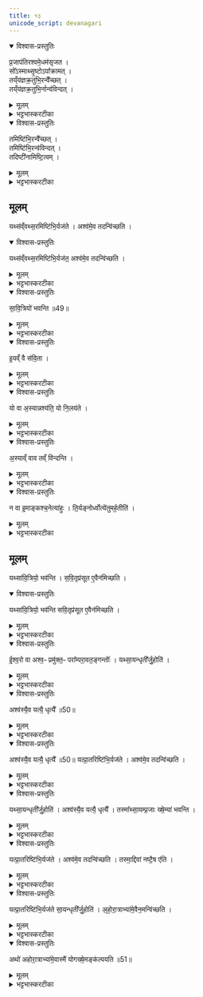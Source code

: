 ```yaml
---
title: १३
unicode_script: devanagari
---
```

<details open><summary>विश्वास-प्रस्तुतिः</summary>

प्र॒जाप॑तिरश्वमे॒धम॑सृजत ।  
सो᳚ऽस्माथ्सृ॒ष्टोऽपा᳚क्रामत् ।  
तय्ँय॑ज्ञक्र॒तुभि॒रन्वै᳚च्छत् ।  
तय्ँय॑ज्ञक्र॒तुभि॒र्नान्व॑विन्दत् ।  
</details>

<details><summary>मूलम्</summary>

प्र॒जाप॑तिरश्वमे॒धम॑सृजत ।  
सो᳚ऽस्माथ्सृ॒ष्टोऽपा᳚क्रामत् ।  
तय्ँय॑ज्ञक्र॒तुभि॒रन्वै᳚च्छत् ।  
तय्ँय॑ज्ञक्र॒तुभि॒र्नान्व॑विन्दत् ।  
</details>

<details><summary>भट्टभास्करटीका</summary>

1प्रजापतिरश्वमेधमिति ॥ यज्ञक्रतवो यूपवन्तः ।
</details>

<details open><summary>विश्वास-प्रस्तुतिः</summary>

तमिष्टि॑भि॒रन्वै᳚च्छत् ।  
तमिष्टि॑भि॒रन्व॑विन्दत् ।  
तदिष्टी॑नामिष्टि॒त्वम् ।  
</details>

<details><summary>मूलम्</summary>

तमिष्टि॑भि॒रन्वै᳚च्छत् ।  
तमिष्टि॑भि॒रन्व॑विन्दत् ।  
तदिष्टी॑नामिष्टि॒त्वम् ।  
</details>

<details><summary>भट्टभास्करटीका</summary>

इष्टित्वमिति । इष्यते प्राप्यते अश्वमेध आभिरिति इष्टयः 'इष गतौ' यद्वा - इच्छैव लाभान्ता ।
</details>

## मूलम्
यथ्स॑व्ँवथ्स॒रमिष्टि॑भि॒र्यज॑ते ।
अश्व॑मे॒व तदन्वि॑च्छति ।
<details open><summary>विश्वास-प्रस्तुतिः</summary>

यथ्स॑व्ँवथ्स॒रमिष्टि॑भि॒र्यज॑त॒ अश्व॑मे॒व तदन्वि॑च्छति ।
</details>

<details><summary>मूलम्</summary>

यथ्स॑व्ँवथ्स॒रमिष्टि॑भि॒र्यज॑त॒ अश्व॑मे॒व तदन्वि॑च्छति ।
</details>

<details><summary>भट्टभास्करटीका</summary>

इष्टिभिरिति । सावित्रीभिरश्वस्यापक्रान्तस्य अन्वेषणस्थानीयं तत् यत्संवत्सरमिष्टिभिर्यजते ॥
</details>

<details open><summary>विश्वास-प्रस्तुतिः</summary>

सा॒वि॒त्रियो॑ भवन्ति ॥49॥  
</details>

<details><summary>मूलम्</summary>

सा॒वि॒त्रियो॑ भवन्ति ॥49॥  
</details>

<details><summary>भट्टभास्करटीका</summary>

2सावित्रियः सवित्रेऽष्टाकपालाः । विहितानामेव पुनर्वचनं गुणान्तराभिधानार्थम् ।
</details>

<details open><summary>विश्वास-प्रस्तुतिः</summary>

इ॒यव्ँ वै स॑वि॒ता ।
</details>

<details><summary>मूलम्</summary>

इ॒यव्ँ वै स॑वि॒ता ।
</details>

<details><summary>भट्टभास्करटीका</summary>

इयं वा इति । सर्वस्य प्रेरयित्री अनुज्ञात्री वा ।
</details>

<details open><summary>विश्वास-प्रस्तुतिः</summary>

यो वा अ॒स्यान्नश्य॑ति॒ यो नि॒लय॑ते ।
</details>

<details><summary>मूलम्</summary>

यो वा अ॒स्यान्नश्य॑ति॒ यो नि॒लय॑ते ।
</details>

<details><summary>भट्टभास्करटीका</summary>

तत्कथमित्याह - यो वा अस्यामिति । यः पदार्थोऽस्यां नश्यति पलायते अदर्शनं गच्छति वा, यश्च निलयते स्वदेशे निलीनो भवति अपवरकादौ सुरक्षितस्तिष्ठति । लीयतेर्व्यत्ययेन शप् ।
</details>

<details open><summary>विश्वास-प्रस्तुतिः</summary>

अ॒स्याव्ँ वाव तव्ँ वि॑न्दन्ति ।
</details>

<details><summary>मूलम्</summary>

अ॒स्याव्ँ वाव तव्ँ वि॑न्दन्ति ।
</details>

<details><summary>भट्टभास्करटीका</summary>

तं सर्वमप्यस्यां पृथिव्यामेव विन्दन्ति लभन्ते न तामतीत्य गच्छन्ति ॥
</details>

<details open><summary>विश्वास-प्रस्तुतिः</summary>

न वा इ॒माङ्कश्च॒नेत्या॑हुः ।
ति॒र्यङ्नोर्ध्वोत्ये॑तुमर्ह॒तीति॑ ।
</details>

<details><summary>मूलम्</summary>

न वा इ॒माङ्कश्च॒नेत्या॑हुः ।
ति॒र्यङ्नोर्ध्वोत्ये॑तुमर्ह॒तीति॑ ।
</details>

<details><summary>भट्टभास्करटीका</summary>

3तदेवाह - न वा इति ॥ इत्याहुरित्येतत् अर्हतीत्यस्यानन्तरं द्रष्टव्यम् । कश्चन कश्चिदपि गोपक्ष्यादिः तिर्यग्देहः, ऊर्ध्वदेहः पुरुषादिश्च इमां अत्येतुं अतिक्रम्य गन्तुं नार्हति न शक्नोतीत्याहुः पुराविदः ।
</details>

## मूलम्
यथ्सा॑वि॒त्रियो॒ भव॑न्ति ।
स॒वि॒तृप्र॑सूत ए॒वैन॑मिच्छति ।
<details open><summary>विश्वास-प्रस्तुतिः</summary>

यथ्सा॑वि॒त्रियो॒ भव॑न्ति  सवि॒तृप्र॑सूत ए॒वैन॑मिच्छति ।
</details>

<details><summary>मूलम्</summary>

यथ्सा॑वि॒त्रियो॒ भव॑न्ति  सवि॒तृप्र॑सूत ए॒वैन॑मिच्छति ।
</details>

<details><summary>भट्टभास्करटीका</summary>

तस्मात् इयमेव सर्वस्य सवित्रीति सवितृत्वेनोपचर्यते । तस्मात्सावित्रत्वात् सवित्रैवानुज्ञात एनं अश्वं अनष्टं इच्छति नष्टमपि लभते वा । गत्यर्थस्य वर्णव्यत्ययेन छत्वम् ॥
</details>

<details open><summary>विश्वास-प्रस्तुतिः</summary>

ई॒श्व॒रो वा अश्व॒ᳶ प्रमु॑क्त॒ᳶ परा᳚म्परा॒वत॒ङ्गन्तोः᳚ ।
यथ्सा॒यन्धृती᳚र्जु॒होति॑ ।
</details>

<details><summary>मूलम्</summary>

ई॒श्व॒रो वा अश्व॒ᳶ प्रमु॑क्त॒ᳶ परा᳚म्परा॒वत॒ङ्गन्तोः᳚ ।
यथ्सा॒यन्धृती᳚र्जु॒होति॑ ।
</details>

<details><summary>भट्टभास्करटीका</summary>

4ईश्वरो वा इति ॥ प्रमुक्तत्वात् परांपरावतं अतिदूरदेशं गन्तुं ईश्वरः समर्थः स्यात् 'ईश्वरे तोसुन्कसुनौ' इति तोसुन् । 'उपसर्गाच्छन्दसि' इति वतिः ।
</details>

<details open><summary>विश्वास-प्रस्तुतिः</summary>

अश्व॑स्यै॒व यत्यै॒ धृत्यै᳚ ॥50॥
</details>

<details><summary>मूलम्</summary>

अश्व॑स्यै॒व यत्यै॒ धृत्यै᳚ ॥50॥
</details>

<details><summary>भट्टभास्करटीका</summary>

तस्मात् 'इह धृतिस्स्वाहा' इत्यादीनां धृतीनां सायं होमः अश्वस्य यत्यै यमनाय बन्धनाय भवति प्रमुक्तो न भवतीति यावत्, धृत्यै धारणाय भवति ॥
</details>

<details open><summary>विश्वास-प्रस्तुतिः</summary>

अश्व॑स्यै॒व यत्यै॒ धृत्यै᳚ ॥50॥ यत्प्रा॒तरिष्टि॑भि॒र्यज॑ते ।
अश्व॑मे॒व तदन्वि॑च्छति ।
</details>

<details><summary>मूलम्</summary>

अश्व॑स्यै॒व यत्यै॒ धृत्यै᳚ ॥50॥ यत्प्रा॒तरिष्टि॑भि॒र्यज॑ते ।
अश्व॑मे॒व तदन्वि॑च्छति ।
</details>

<details><summary>भट्टभास्करटीका</summary>

5यदित्यादि ॥ एवमुक्तेन प्रकारेण प्रातरिष्टिभिर्विमुक्तं अश्वं अन्विच्छति, सायं धृतिभिरविमुक्तत्वमेव क्रियत इति ।
</details>

<details open><summary>विश्वास-प्रस्तुतिः</summary>

यथ्सा॒यन्धृती᳚र्जु॒होति॑ ।
अश्व॑स्यै॒व यत्यै॒ धृत्यै᳚ ।
तस्मा᳚थ्सा॒यम्प्र॒जाः ख्षे॒म्या॑ भवन्ति ।
</details>

<details><summary>मूलम्</summary>

यथ्सा॒यन्धृती᳚र्जु॒होति॑ ।
अश्व॑स्यै॒व यत्यै॒ धृत्यै᳚ ।
तस्मा᳚थ्सा॒यम्प्र॒जाः ख्षे॒म्या॑ भवन्ति ।
</details>

<details><summary>भट्टभास्करटीका</summary>

क्षेम्या इति । क्षेमे साधवः क्षेमे भवा वा सायं प्रजा भवन्ति विस्रब्धत्वात्सायं धृतिभिर्गृह एवाश्वस्य गुप्तत्वात् ।
</details>

<details open><summary>विश्वास-प्रस्तुतिः</summary>

यत्प्रा॒तरिष्टि॑भि॒र्यज॑ते ।
अश्व॑मे॒व तदन्वि॑च्छति ।
तस्मा॒द्दिवा॑ नष्टै॒ष ए॑ति ।
</details>

<details><summary>मूलम्</summary>

यत्प्रा॒तरिष्टि॑भि॒र्यज॑ते ।
अश्व॑मे॒व तदन्वि॑च्छति ।
तस्मा॒द्दिवा॑ नष्टै॒ष ए॑ति ।
</details>

<details><summary>भट्टभास्करटीका</summary>

दिवा तु विमुक्तस्य गवादेरन्वेषणव्यग्रत्वान्न क्षेम्या भवन्ति, योगे व्यापृतत्वादिति भावः । विमुक्तमश्वमन्विच्छन्तो यस्मात् प्रातरिष्टिभिर्यजन्ति तस्मादद्यत्वेऽपि दिवा सर्वोऽपि नष्टैष एति नष्टं विमुक्तमिच्छतीति नष्टैषः । कर्मण्यण् । विमुक्तमन्विच्छन् गच्छति सर्वत्र ॥
</details>

<details open><summary>विश्वास-प्रस्तुतिः</summary>

यत्प्रा॒तरिष्टि॑भि॒र्यज॑ते सा॒यन्धृती᳚र्जु॒होति॑ ।
अ॒हो॒रा॒त्राभ्या॑मे॒वैन॒मन्वि॑च्छति ।
</details>

<details><summary>मूलम्</summary>

यत्प्रा॒तरिष्टि॑भि॒र्यज॑ते सा॒यन्धृती᳚र्जु॒होति॑ ।
अ॒हो॒रा॒त्राभ्या॑मे॒वैन॒मन्वि॑च्छति ।
</details>

<details><summary>भट्टभास्करटीका</summary>

6यदित्यादि ॥ प्रातस्सायं च इष्टिघृतिकरणात् अहोरात्राभ्यामेव सहायाभ्यां एनमन्विच्छति । ततो निश्चितो लाभ इति भावः ।
</details>

<details open><summary>विश्वास-प्रस्तुतिः</summary>

अथो॑ अहोरा॒त्राभ्या॑मे॒वास्मै॑ योगख्षे॒मङ्क॑ल्पयति ॥51॥  
</details>

<details><summary>मूलम्</summary>

अथो॑ अहोरा॒त्राभ्या॑मे॒वास्मै॑ योगख्षे॒मङ्क॑ल्पयति ॥51॥  
</details>

<details><summary>भट्टभास्करटीका</summary>

अथो अपिच अहोरात्राभ्यामेवाश्वस्य योगक्षेमं योगसहितं क्षेमं कल्पयति । प्रातरिष्टिभिर्योगं सायं धृतिभिः क्षेममिति ॥


इति तृतीये नवमे त्रयोदशोऽनुवाकः ॥  

</details>

